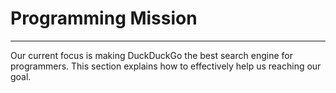 # Programming Mission

----

Our current focus is making DuckDuckGo the best search engine for programmers.
This section explains how to effectively help us reaching our goal.

